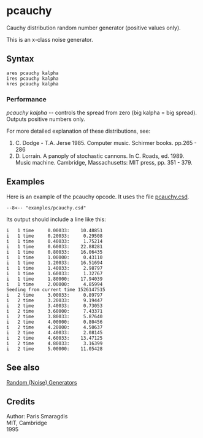 <!--
id:pcauchy
category:Signal Generators:Random (Noise) Generators
-->
# pcauchy
Cauchy distribution random number generator (positive values only).

This is an x-class noise generator.

## Syntax
``` csound-orc
ares pcauchy kalpha
ires pcauchy kalpha
kres pcauchy kalpha
```

### Performance

_pcauchy_ _kalpha_ -- controls the spread from zero (big kalpha = big spread). Outputs positive numbers only.

For more detailed explanation of these distributions, see:

1.  C. Dodge - T.A. Jerse 1985. Computer music. Schirmer books. pp.265 - 286
2.  D. Lorrain. A panoply of stochastic cannons. In C. Roads, ed. 1989. Music machine. Cambridge, Massachusetts: MIT press, pp. 351 - 379.

## Examples

Here is an example of the pcauchy opcode. It uses the file [pcauchy.csd](../../examples/pcauchy.csd).

``` csound-orc title="Example of the pcauchy opcode." linenums="1"
--8<-- "examples/pcauchy.csd"
```

Its output should include a line like this:

```
i   1 time     0.00033:    10.48851
i   1 time     0.20033:     0.29508
i   1 time     0.40033:     1.75214
i   1 time     0.60033:    22.88281
i   1 time     0.80033:    16.06435
i   1 time     1.00000:     0.43110
i   1 time     1.20033:    16.51694
i   1 time     1.40033:     2.98797
i   1 time     1.60033:     1.32767
i   1 time     1.80000:    17.94039
i   1 time     2.00000:     4.85994
Seeding from current time 1526147515
i   2 time     3.00033:     0.89797
i   2 time     3.20033:     9.19447
i   2 time     3.40033:     0.73053
i   2 time     3.60000:     7.43371
i   2 time     3.80033:     5.87640
i   2 time     4.00000:     0.80456
i   2 time     4.20000:     4.50637
i   2 time     4.40033:     2.08145
i   2 time     4.60033:    13.47125
i   2 time     4.80033:     3.16399
i   2 time     5.00000:    11.05428
```

## See also

[Random (Noise) Generators](../../siggen/random)

## Credits

Author: Paris Smaragdis<br>
MIT, Cambridge<br>
1995<br>
